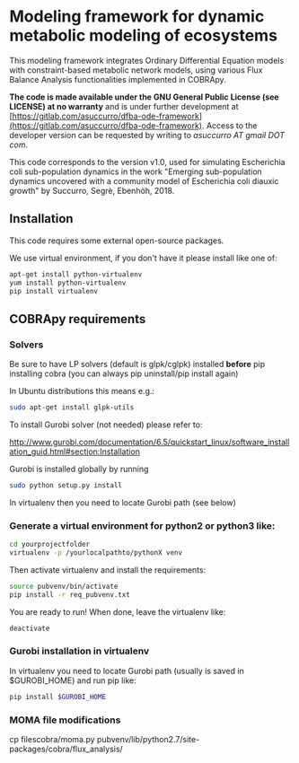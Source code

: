 # Modeling framework for dynamic metabolic modeling of ecosystems

This modeling framework integrates Ordinary Differential Equation models with
constraint-based metabolic network models, using various Flux Balance Analysis functionalities 
implemented in COBRApy.

**The code is made available under the GNU General Public License (see LICENSE) at no warranty** and is under further development at [https://gitlab.com/asuccurro/dfba-ode-framework](https://gitlab.com/asuccurro/dfba-ode-framework). Access to the developer version can be requested by writing to *asuccurro AT gmail DOT com*.

This code corresponds to the version v1.0, used for simulating Escherichia coli sub-population dynamics in the work "Emerging sub-population dynamics uncovered with a community model of Escherichia coli diauxic growth" by Succurro, Segrè, Ebenhöh, 2018.


## Installation

This code requires some external open-source packages.

We use virtual environment, if you don't have it please install like one of:

```bash
apt-get install python-virtualenv
yum install python-virtualenv
pip install virtualenv
```

## COBRApy requirements


### Solvers
	
Be sure to have LP solvers (default is glpk/cglpk) installed **before** pip installing cobra (you can always pip uninstall/pip install again)

In Ubuntu distributions this means e.g.:

```bash
sudo apt-get install glpk-utils
```

To install Gurobi solver (not needed) please refer to:
	
http://www.gurobi.com/documentation/6.5/quickstart_linux/software_installation_guid.html#section:Installation
	
Gurobi is installed globally by running

```bash
sudo python setup.py install
```

In virtualenv then you need to locate Gurobi path (see below)
	
### Generate a virtual environment for python2 or python3 like:

```bash
cd yourprojectfolder
virtualenv -p /yourlocalpathto/pythonX venv
```

Then activate virtualenv and install the requirements:

```bash
source pubvenv/bin/activate
pip install -r req_pubvenv.txt
```

You are ready to run! When done, leave the virtualenv like:

```bash
deactivate
```

### Gurobi installation in virtualenv

In virtualenv you need to locate Gurobi path (usually is saved in $GUROBI_HOME) and run pip like:

```bash
pip install $GUROBI_HOME
```

### MOMA file modifications

cp filescobra/moma.py pubvenv/lib/python2.7/site-packages/cobra/flux_analysis/
